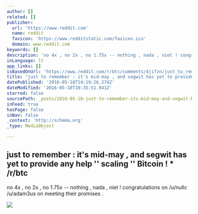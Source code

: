 ```yaml
---
author: []
related: []
publisher:
  url: 'https://www.reddit.com'
  name: reddit
  favicon: 'https://www.redditstatic.com/favicon.ico'
  domain: www.reddit.com
keywords: []
description: 'no 4x , no 2x , no 1.75x -- nothing , nada , niet ! congratulations on /u/nullc /u/adam3us on meeting their promises .'
inLanguage: lt
app_links: []
isBasedOnUrl: 'https://www.reddit.com/r/btc/comments/4jifzn/just_to_remember_its_midmay_and_segwit_has_yet_to/'
title: "just to remember : it's mid-may , and segwit has yet to provide any help '' scaling '' Bitcoin ! * /r/btc"
datePublished: '2016-05-18T14:19:26.274Z'
dateModified: '2016-05-18T10:35:51.941Z'
starred: false
sourcePath: _posts/2016-05-18-just-to-remember-its-mid-may-and-segwit-has-yet-to-prov.md
inFeed: true
hasPage: false
inNav: false
_context: 'http://schema.org'
_type: MediaObject

---
```

<article style=""><h1>just to remember : it's mid-may , and segwit has yet to provide any help '' scaling '' Bitcoin ! * /r/btc</h1><p>no 4x , no 2x , no 1.75x -- nothing , nada , niet ! congratulations on /u/nullc /u/adam3us on meeting their promises .</p><img src="https://www.redditstatic.com/icon.png" /></article>